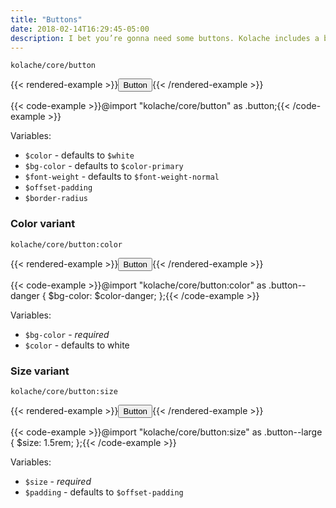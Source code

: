 ```yaml
---
title: "Buttons"
date: 2018-02-14T16:29:45-05:00
description: I bet you’re gonna need some buttons. Kolache includes a basic button and some common variants.
---
```


`kolache/core/button`

{{< rendered-example >}}<button class="button">Button</button>{{< /rendered-example >}}

{{< code-example >}}@import "kolache/core/button" as .button;{{< /code-example >}}

Variables:

* `$color` - defaults to `$white`
* `$bg-color` - defaults to `$color-primary`
* `$font-weight` - defaults to `$font-weight-normal`
* `$offset-padding`
* `$border-radius`

### Color variant

`kolache/core/button:color`

{{< rendered-example >}}<button class="button button--danger">Button</button>{{< /rendered-example >}}

{{< code-example >}}@import "kolache/core/button:color" as .button--danger {
  $bg-color: $color-danger;
};{{< /code-example >}}

Variables:

* `$bg-color` - _required_
* `$color` - defaults to white

### Size variant

`kolache/core/button:size`

{{< rendered-example >}}<button class="button button--large">Button</button>{{< /rendered-example >}}

{{< code-example >}}@import "kolache/core/button:size" as .button--large {
  $size: 1.5rem;
};{{< /code-example >}}

Variables:

* `$size` - _required_
* `$padding` - defaults to `$offset-padding`

